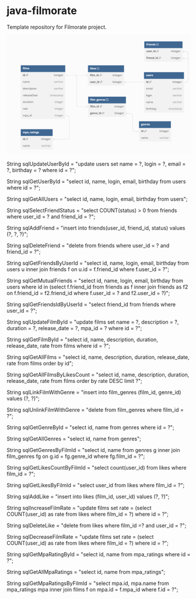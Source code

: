 # java-filmorate
Template repository for Filmorate project.

![Диаграма](diagram.png)

String sqlUpdateUserById = "update users set name = ?, login = ?, email = ?, birthday = ? where id = ?";

String sqlGetUserById = "select id, name, login, email, birthday from users where id = ?";

String sqlGetAllUsers = "select id, name, login, email, birthday from users";

String sqlSelectFriendStatus = "select COUNT(status) > 0 from friends where user_id = ? and friend_id = ?";

String sqlAddFriend = "insert into friends(user_id, friend_id, status) values (?, ?, ?)";

String sqlDeleteFriend = "delete from friends where user_id = ? and friend_id = ?";

String sqlGetFriendsByUserId = "select id, name, login, email, birthday from users u inner join friends f on u.id = f.friend_id where f.user_id = ?";

String sqlGetMutualFriends = "select id, name, login, email, birthday from users where id in (select f.friend_id from friends as f inner join friends as f2 on f.friend_id = f2.friend_id where f.user_id = ? and f2.user_id = ?)";

String sqlGetFriendsIdByUserId = "select friend_id from friends where user_id = ?";

String sqlUpdateFilmById = "update films set name = ?, description = ?, duration = ?, release_date = ?, mpa_id = ? where id = ?";

String sqlGetFilmById = "select id, name, description, duration, release_date, rate from films where id = ?";

String sqlGetAllFilms = "select id, name, description, duration, release_date, rate from films order by id";

String sqlGetAllFilmsByLikesCount = "select id, name, description, duration, release_date, rate from films order by rate DESC limit ?";

String sqlLinkFilmWithGenre = "insert into film_genres (film_id, genre_id) values (?, ?)";

String sqlUnlinkFilmWithGenre = "delete from film_genres where film_id = ?";

String sqlGetGenreById = "select id, name from genres where id = ?";

String sqlGetAllGenres = "select id, name from genres";

String sqlGetGenresByFilmId = "select id, name from genres g inner join film_genres fg on g.id = fg.genre_id where fg.film_id = ?";

String sqlGetLikesCountByFilmId = "select count(user_id) from likes where film_id = ?";

String sqlGetLikesByFilmId = "select user_id from likes where film_id = ?";

String sqlAddLike = "insert into likes (film_id, user_id) values (?, ?)";

String sqlIncreaseFilmRate = "update films set rate = (select COUNT(user_id) as rate from likes where film_id = ?) where id = ?";

String sqlDeleteLike = "delete from likes where film_id =? and user_id = ?";

String sqlDecreaseFilmRate = "update films set rate = (select COUNT(user_id) as rate from likes where film_id = ?) where id = ?";

String sqlGetMpaRatingById = "select id, name from mpa_ratings where id = ?";

String sqlGetAllMpaRatings = "select id, name from mpa_ratings";

String sqlGetMpaRatingsByFilmId = "select mpa.id, mpa.name from mpa_ratings mpa inner join films f on mpa.id = f.mpa_id where f.id = ?";
